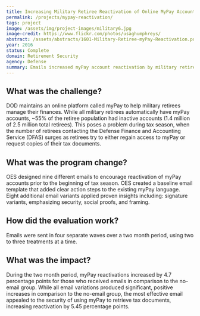 ```yaml
---
title: Increasing Military Retiree Reactivation of Online MyPay Accounts
permalink: /projects/mypay-reactivation/
tags: project
image: /assets/img/project-images/military6.jpg
image-credit: https://www.flickr.com/photos/usaghumphreys/
abstract: /assets/abstracts/1601-Military-Retiree-myPay-Reactivation.pdf
year: 2016
status: Complete
domain: Retirement Security
agency: Defense
summary: Emails increased myPay account reactivation by military retirees.
---
```

## What was the challenge?

DOD maintains an online platform called myPay to help military retirees manage their finances. While all military retirees automatically have myPay accounts, ~55% of the retiree population had inactive accounts (1.4 million of 2.5 million total retirees). This poses a problem during tax season, when the number of retirees contacting the Defense Finance and Accounting Service (DFAS) surges as retirees try to either regain access to myPay or request copies of their tax documents.

## What was the program change?

OES designed nine different emails to encourage reactivation of myPay accounts prior to the beginning of tax season. OES created a baseline email template that added clear action steps to the existing myPay language. Eight additional email variants applied proven insights including: signature variants, emphasizing security, social proofs, and framing.

## How did the evaluation work?

Emails were sent in four separate waves over a two month period, using two to three treatments at a time.

## What was the impact?

During the two month period, myPay reactivations increased by 4.7 percentage points for those who received emails in comparison to the no-email group. While all email variations produced significant, positive increases in comparison to the no-email group, the most effective email appealed to the security of using myPay to retrieve tax documents, increasing reactivation by 5.45 percentage points.
